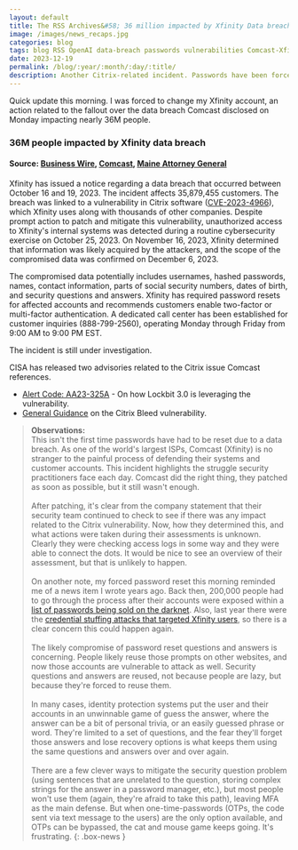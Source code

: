 ```yaml
---
layout: default
title: The RSS Archives&#58; 36 million impacted by Xfinity Data breach&#44; passwords reset
image: /images/news_recaps.jpg
categories: blog
tags: blog RSS OpenAI data-breach passwords vulnerabilities Comcast-Xfinity Citrix
date: 2023-12-19
permalink: /blog/:year/:month/:day/:title/
description: Another Citrix-related incident. Passwords have been forced to reset after 36M people were determined to be affected by the Xfinity data breach.
---
```


Quick update this morning. I was forced to change my Xfinity account, an action related to the fallout over the data breach Comcast disclosed on Monday impacting nearly 36M people.

### 36M people impacted by Xfinity data breach

#### Source: [Business Wire](https://www.businesswire.com/news/home/20231218979935/en/Notice-To-Customers-of-Data-Security-Incident/), [Comcast](https://assets.xfinity.com/assets/dotcom/learn/Notice%20To%20Customers%20of%20Data%20Security%20Incident.pdf?INTCMP=dsi-12152023), [Maine Attorney General](https://apps.web.maine.gov/online/aeviewer/ME/40/49e711c6-e27c-4340-867c-9a529ab3ca2c.shtml)

Xfinity has issued a notice regarding a data breach that occurred between October 16 and 19, 2023. The incident affects 35,879,455 customers. The breach was linked to a vulnerability in Citrix software ([CVE-2023-4966](https://www.netscaler.com/blog/news/cve-2023-4966-critical-security-update-now-available-for-netscaler-adc-and-netscaler-gateway/)), which Xfinity uses along with thousands of other companies. Despite prompt action to patch and mitigate this vulnerability, unauthorized access to Xfinity's internal systems was detected during a routine cybersecurity exercise on October 25, 2023. On November 16, 2023, Xfinity determined that information was likely acquired by the attackers, and the scope of the compromised data was confirmed on December 6, 2023.

The compromised data potentially includes usernames, hashed passwords, names, contact information, parts of social security numbers, dates of birth, and security questions and answers. Xfinity has required password resets for affected accounts and recommends customers enable two-factor or multi-factor authentication. A dedicated call center has been established for customer inquiries (888-799-2560), operating Monday through Friday
from 9:00 AM to 9:00 PM EST.

The incident is still under investigation.

CISA has released two advisories related to the Citrix issue Comcast references.<br>
* [Alert Code: AA23-325A](https://www.cisa.gov/news-events/cybersecurity-advisories/aa23-325a) - On how Lockbit 3.0 is leveraging the vulnerability.
* [General Guidance](https://www.cisa.gov/guidance-addressing-citrix-netscaler-adc-and-gateway-vulnerability-cve-2023-4966-citrix-bleed) on the Citrix Bleed vulnerability.

>**Observations:**<br>
>This isn't the first time passwords have had to be reset due to a data breach. As one of the world's largest ISPs, Comcast (Xfinity) is no stranger to the painful process of defending their systems and customer accounts. This incident highlights the struggle security practitioners face each day. Comcast did the right thing, they patched as soon as possible, but it still wasn't enough.
><br><br>
>After patching, it's clear from the company statement that their security team continued to check to see if there was any impact related to the Citrix vulnerability. Now, how they determined this, and what actions were taken during their assessments is unknown. Clearly they were checking access logs in some way and they were able to connect the dots. It would be nice to see an overview of their assessment, but that is unlikely to happen.
><br><br>
>On another note, my forced password reset this morning reminded me of a news item I wrote years ago. Back then, 200,000 people had to go through the process after their accounts were exposed within a [list of passwords being sold on the darknet](https://www.csoonline.com/article/553519/comcast-resets-nearly-200000-passwords-after-customer-list-goes-on-sale.html). Also, last year there were the [credential stuffing attacks that targeted Xfinity users](https://www.bleepingcomputer.com/news/security/comcast-xfinity-accounts-hacked-in-widespread-2fa-bypass-attacks/), so there is a clear concern this could happen again.
><br><br>
>The likely compromise of password reset questions and answers is concerning. People likely reuse those prompts on other websites, and now those accounts are vulnerable to attack as well. Security questions and answers are reused, not because people are lazy, but because they're forced to reuse them.
><br><br>
>In many cases, identity protection systems put the user and their accounts in an unwinnable game of guess the answer, where the answer can be a bit of personal trivia, or an easily guessed phrase or word. They're limited to a set of questions, and the fear they'll forget those answers and lose recovery options is what keeps them using the same questions and answers over and over again.
><br><br>
>There are a few clever ways to mitigate the security question problem (using sentences that are unrelated to the question, storing complex strings for the answer in a password manager, etc.), but most people won't use them (again, they're afraid to take this path), leaving MFA as the main defense. But when one-time-passwords (OTPs, the code sent via text message to the users) are the only option available, and OTPs can be bypassed, the cat and mouse game keeps going. It's frustrating.
{: .box-news }
